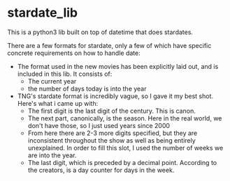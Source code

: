 # stardate_lib

This is a python3 lib built on top of datetime that does stardates. 

There are a few formats for stardate, only a few of which have specific concrete requirements on how to handle date:
  - The format used in the new movies has been explicitly laid out, and is included in this lib. It consists of:
      - The current year
      - the number of days today is into the year
  - TNG's stardate format is incredibly vague, so I gave it my best shot. Here's what i came up with:  
     -  The first digit is the last digit of the century. This is canon.
     -  The next part, canonically, is the season. Here in the real world, we don't have those, so I just used years since 2000
     -  From here there are 2-3 more digits specified, but they are inconsistent throughout the show as well as being entirely unexplained. In order to fill this slot, I used the number of weeks we are into the year. 
     - The last digit, which is preceded by a decimal point. According to the creators, is a day counter for days in the week.
